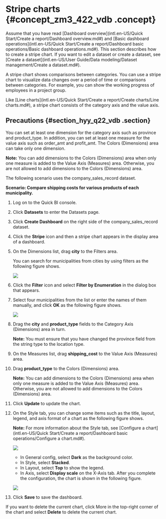 # Stripe charts {#concept_zm3_422_vdb .concept}

Assume that you have read [Dashboard overview](intl.en-US/Quick Start/Create a report/Dashboard overview.md#) and [Basic dashboard operations](intl.en-US/Quick Start/Create a report/Dashboard basic operations/Basic dashboard operations.md#). This section describes how to create a stripe chart. If you want to edit a dataset or create a dataset, see [Create a dataset](intl.en-US/User Guide/Data modeling/Dataset management/Create a dataset.md#).

A stripe chart shows comparisons between categories. You can use a stripe chart to visualize data changes over a period of time or comparisons between categories. For example, you can show the working progress of employees in a project group.

Like [Line charts](intl.en-US/Quick Start/Create a report/Create charts/Line charts.md#), a stripe chart consists of the category axis and the value axis.

## Precautions {#section_hyy_q22_vdb .section}

You can set at least one dimension for the category axis such as province and product\_type. In addition, you can set at least one measure for the value axis such as order\_amt and profit\_amt. The Colors \(Dimensions\) area can take only one dimension.

**Note:** You can add dimensions to the Colors \(Dimensions\) area when only one measure is added to the Value Axis \(Measures\) area. Otherwise, you are not allowed to add dimensions to the Colors \(Dimensions\) area.

The following scenario uses the company\_sales\_record dataset.

**Scenario: Compare shipping costs for various products of each municipality.**

1.  Log on to the Quick BI console.
2.  Click **Datasets** to enter the Datasets page.
3.  Click **Create Dashboard** on the right side of the company\_sales\_record dataset.
4.  Click the **Stripe** icon and then a stripe chart appears in the display area of a dashboard.
5.  On the Dimensions list, drag **city** to the Filters area.

    You can search for municipalities from cities by using filters as the following figure shows.

    ![](http://static-aliyun-doc.oss-cn-hangzhou.aliyuncs.com/assets/img/9127/15447924301691_en-US.png)

6.  Click the **Filter** icon and select **Filter by Enumeration** in the dialog box that appears.
7.  Select four municipalities from the list or enter the names of them manually, and click **OK** as the following figure shows.

    ![](http://static-aliyun-doc.oss-cn-hangzhou.aliyuncs.com/assets/img/9127/15447924301692_en-US.png)

8.  Drag the **city** and **product\_type** fields to the Category Axis \(Dimensions\) area in turn.

    **Note:** You must ensure that you have changed the province field from the string type to the location type.

9.  On the Measures list, drag **shipping\_cost** to the Value Axis \(Measures\) area.
10. Drag **product\_type** to the Colors \(Dimensions\) area.

    **Note:** You can add dimensions to the Colors \(Dimensions\) area when only one measure is added to the Value Axis \(Measures\) area. Otherwise, you are not allowed to add dimensions to the Colors \(Dimensions\) area.

11. Click **Update** to update the chart.
12. On the Style tab, you can change some items such as the title, layout, legend, and axis format of a chart as the following figure shows.

    **Note:** For more information about the Style tab, see [Configure a chart](intl.en-US/Quick Start/Create a report/Dashboard basic operations/Configure a chart.md#).

    ![](http://static-aliyun-doc.oss-cn-hangzhou.aliyuncs.com/assets/img/9127/15447924311693_en-US.png)

    -   In General config, select **Dark** as the background color.
    -   In Style, select **Stacked**.
    -   In Layout, select **Top** to show the legend.
    -   In Axis, select **Display scale** on the X-Axis tab.
    After you complete the configuration, the chart is shown in the following figure.

    ![](http://static-aliyun-doc.oss-cn-hangzhou.aliyuncs.com/assets/img/9127/15447924311695_en-US.png)

13. Click **Save** to save the dashboard.

If you want to delete the current chart, click More in the top-right corner of the chart and select **Delete** to delete the current chart.

